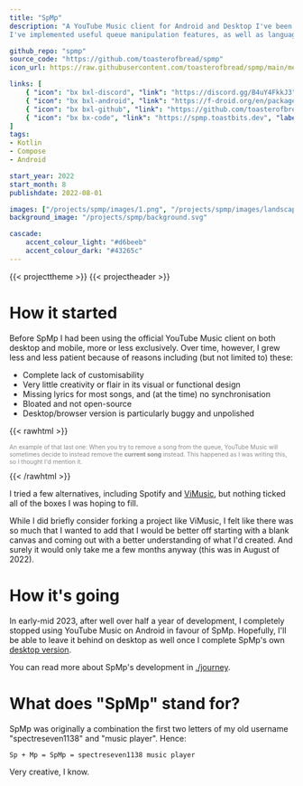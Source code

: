 ```yaml
---
title: "SpMp"
description: "A YouTube Music client for Android and Desktop I've been working on since August 2022.
I've implemented useful queue manipulation features, as well as language and metadata customisation options."

github_repo: "spmp"
source_code: "https://github.com/toasterofbread/spmp"
icon_url: https://raw.githubusercontent.com/toasterofbread/spmp/main/metadata/en-US/images/icon.png

links: [
    { "icon": "bx bxl-discord", "link": "https://discord.gg/B4uY4FkkJ3", "label": "Discord" },
    { "icon": "bx bxl-android", "link": "https://f-droid.org/en/packages/com.toasterofbread.spmp/", "label": "F-Droid" },
    { "icon": "bx bxl-github", "link": "https://github.com/toasterofbread/spmp", "label": "Repo" },
    { "icon": "bx bx-code", "link": "https://spmp.toastbits.dev", "label": "Documentation" }
]
tags:
- Kotlin
- Compose
- Android

start_year: 2022
start_month: 8
publishdate: 2022-08-01

images: ["/projects/spmp/images/1.png", "/projects/spmp/images/landscape_1.png", "/projects/spmp/images/2.png", "/projects/spmp/images/3.png", "/projects/spmp/images/landscape_2.png", "/projects/spmp/images/4.png", "/projects/spmp/images/5.png", "/projects/spmp/images/6.png", "/projects/spmp/images/landscape_2.png", "/projects/spmp/images/7.png", "/projects/spmp/images/8.png", "/projects/spmp/images/9.png", "/projects/spmp/images/0.png"]
background_image: "/projects/spmp/background.svg"

cascade:
    accent_colour_light: "#d6beeb"
    accent_colour_dark: "#43265c"
---
```


{{< projecttheme >}}
{{< projectheader >}}

# How it started

Before SpMp I had been using the official YouTube Music client on both desktop and mobile, more or less exclusively. Over time, however, I grew less and less patient because of reasons including (but not limited to) these:

- Complete lack of customisability
- Very little creativity or flair in its visual or functional design
- Missing lyrics for most songs, and (at the time) no synchronisation
- Bloated and not open-source
- Desktop/browser version is particularly buggy and unpolished

{{< rawhtml >}}
<p style="font-size: 0.75em; opacity: 50%;">
An example of that last one: When you try to remove a song from the queue, YouTube Music will sometimes decide to instead remove the <b>current song</b> instead. This happened as I was writing this, so I thought I'd mention it.
</p>
{{< /rawhtml >}}

I tried a few alternatives, including Spotify and [ViMusic](https://github.com/vfsfitvnm/ViMusic), but nothing ticked all of the boxes I was hoping to fill.

While I did briefly consider forking a project like ViMusic, I felt like there was so much that I wanted to add that I would be better off starting with a blank canvas and coming out with a better understanding of what I'd created. And surely it would only take me a few months anyway (this was in August of 2022).

# How it's going

In early-mid 2023, after well over half a year of development, I completely stopped using YouTube Music on Android in favour of SpMp. Hopefully, I'll be able to leave it behind on desktop as well once I complete SpMp's own [desktop version](https://github.com/toasterofbread/spmp/pull/170).

You can read more about SpMp's development in [./journey](journey).

# What does "SpMp" stand for?

SpMp was originally a combination the first two letters of my old username "spectreseven1138" and "music player". Hence:
```
Sp + Mp = SpMp = spectreseven1138 music player
```
Very creative, I know.

